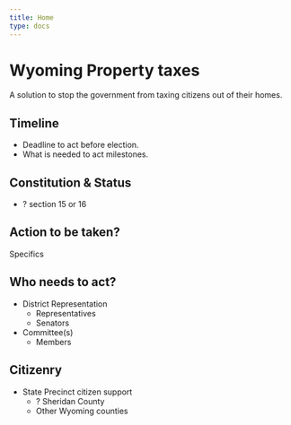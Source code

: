 ```yaml
---
title: Home
type: docs
---
```

# Wyoming Property taxes
A solution to stop the government from 
taxing citizens out of their homes.

## Timeline
- Deadline to act before election.
- What is needed to act milestones.

## Constitution & Status
- ? section 15 or 16

## Action to be taken?
Specifics


## Who needs to act?
- District Representation
    - Representatives
    - Senators
- Committee(s)
    - Members

## Citizenry
- State Precinct citizen support
    - ? Sheridan County
    - Other Wyoming counties 



